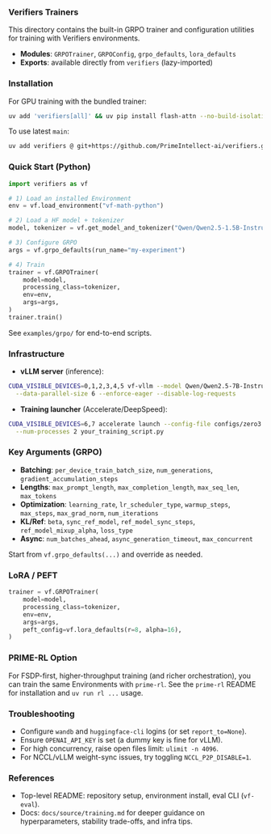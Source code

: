 ### Verifiers Trainers

This directory contains the built-in GRPO trainer and configuration utilities for training with Verifiers environments.

- **Modules**: `GRPOTrainer`, `GRPOConfig`, `grpo_defaults`, `lora_defaults`
- **Exports**: available directly from `verifiers` (lazy-imported)

### Installation

For GPU training with the bundled trainer:

```bash
uv add 'verifiers[all]' && uv pip install flash-attn --no-build-isolation
```

To use latest `main`:

```bash
uv add verifiers @ git+https://github.com/PrimeIntellect-ai/verifiers.git
```

### Quick Start (Python)

```python
import verifiers as vf

# 1) Load an installed Environment
env = vf.load_environment("vf-math-python")

# 2) Load a HF model + tokenizer
model, tokenizer = vf.get_model_and_tokenizer("Qwen/Qwen2.5-1.5B-Instruct")

# 3) Configure GRPO
args = vf.grpo_defaults(run_name="my-experiment")

# 4) Train
trainer = vf.GRPOTrainer(
    model=model,
    processing_class=tokenizer,
    env=env,
    args=args,
)
trainer.train()
```

See `examples/grpo/` for end-to-end scripts.

### Infrastructure

- **vLLM server** (inference):

```bash
CUDA_VISIBLE_DEVICES=0,1,2,3,4,5 vf-vllm --model Qwen/Qwen2.5-7B-Instruct \
  --data-parallel-size 6 --enforce-eager --disable-log-requests
```

- **Training launcher** (Accelerate/DeepSpeed):

```bash
CUDA_VISIBLE_DEVICES=6,7 accelerate launch --config-file configs/zero3.yaml \
  --num-processes 2 your_training_script.py
```

### Key Arguments (GRPO)

- **Batching**: `per_device_train_batch_size`, `num_generations`, `gradient_accumulation_steps`
- **Lengths**: `max_prompt_length`, `max_completion_length`, `max_seq_len`, `max_tokens`
- **Optimization**: `learning_rate`, `lr_scheduler_type`, `warmup_steps`, `max_steps`, `max_grad_norm`, `num_iterations`
- **KL/Ref**: `beta`, `sync_ref_model`, `ref_model_sync_steps`, `ref_model_mixup_alpha`, `loss_type`
- **Async**: `num_batches_ahead`, `async_generation_timeout`, `max_concurrent`

Start from `vf.grpo_defaults(...)` and override as needed.

### LoRA / PEFT

```python
trainer = vf.GRPOTrainer(
    model=model,
    processing_class=tokenizer,
    env=env,
    args=args,
    peft_config=vf.lora_defaults(r=8, alpha=16),
)
```

### PRIME-RL Option

For FSDP-first, higher-throughput training (and richer orchestration), you can train the same Environments with `prime-rl`. See the `prime-rl` README for installation and `uv run rl ...` usage.

### Troubleshooting

- Configure `wandb` and `huggingface-cli` logins (or set `report_to=None`).
- Ensure `OPENAI_API_KEY` is set (a dummy key is fine for vLLM).
- For high concurrency, raise open files limit: `ulimit -n 4096`.
- For NCCL/vLLM weight-sync issues, try toggling `NCCL_P2P_DISABLE=1`.

### References

- Top-level README: repository setup, environment install, eval CLI (`vf-eval`).
- Docs: `docs/source/training.md` for deeper guidance on hyperparameters, stability trade-offs, and infra tips.


